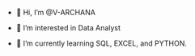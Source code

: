 - 👋 Hi, I’m @V-ARCHANA
  
- 👀 I’m interested in Data Analyst
  
- 🌱 I’m currently learning SQL, EXCEL, and PYTHON.

<!---
V-ARCHANA/V-ARCHANA is a ✨ special ✨ repository because its `README.md` (this file) appears on your GitHub profile.
You can click the Preview link to take a look at your changes.
--->
